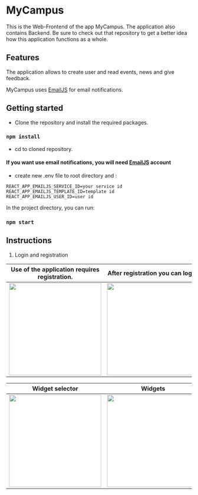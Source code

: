 # MyCampus

This is the Web-Frontend of the app MyCampus. The application also contains Backend. Be sure to check out that repository to get a better idea how this application functions as a whole.

## Features

The application allows to create user and read events, news and give feedback.

MyCampus uses [EmailJS](https://www.emailjs.com/) for email notifications.

## Getting started

* Clone the repository and install the required packages.

### `npm install`

* cd to cloned repository.

#### If you want use email notifications, you will need [EmailJS](https://www.emailjs.com/) account

* create new .env file to root directory and :
```
REACT_APP_EMAILJS_SERVICE_ID=your service id
REACT_APP_EMAILJS_TEMPLATE_ID=template id
REACT_APP_EMAILJS_USER_ID=user id
```

In the project directory, you can run:

### `npm start`

## Instructions
1. Login and registration

| Use of the application requires registration.  | After registration you can log in |
| ------------- | ------------- |
| <img src="http://users.metropolia.fi/~teemutr/queryimg/MyCampusReg.png" width="250" />  | <img src="http://users.metropolia.fi/~teemutr/queryimg/MyCampusLog.png" width="250" />  |

| Widget selector  | Widgets |
| ------------- | ------------- |
| <img src="http://users.metropolia.fi/~teemutr/queryimg/MyCampusWidg.png" width="250" />  | <img src="http://users.metropolia.fi/~teemutr/queryimg/MyCampusEvents.png" width="250" />  |



